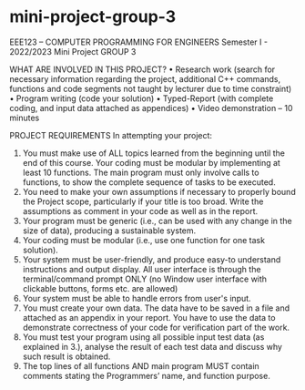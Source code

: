 # mini-project-group-3
EEE123 – COMPUTER PROGRAMMING FOR ENGINEERS 
Semester I - 2022/2023
Mini Project GROUP 3

 WHAT ARE INVOLVED IN THIS PROJECT?
 • Research work (search for necessary information regarding the project, additional C++ 
commands, functions and code segments not taught by lecturer due to time constraint)
• Program writing (code your solution)
• Typed-Report (with complete coding, and input data attached as appendices)
• Video demonstration – 10 minutes

PROJECT REQUIREMENTS
In attempting your project:
1. You must make use of ALL topics learned from the beginning until the end of this course.
Your coding must be modular by implementing at least 10 functions. The main program must 
only involve calls to functions, to show the complete sequence of tasks to be executed.
2. You need to make your own assumptions if necessary to properly bound the Project scope,
particularly if your title is too broad. Write the assumptions as comment in your code as well 
as in the report.
3. Your program must be generic (i.e., can be used with any change in the size of data), producing 
a sustainable system.
4. Your coding must be modular (i.e., use one function for one task solution).
5. Your system must be user-friendly, and produce easy-to understand instructions and output 
display. All user interface is through the terminal/command prompt ONLY (no Window user 
interface with clickable buttons, forms etc. are allowed)
6. Your system must be able to handle errors from user's input.
7. You must create your own data. The data have to be saved in a file and attached as an
appendix in your report. You have to use the data to demonstrate correctness of your code
for verification part of the work.
8. You must test your program using all possible input test data (as explained in 3.), analyse the
result of each test data and discuss why such result is obtained.
9. The top lines of all functions AND main program MUST contain comments stating the
Programmers’ name, and function purpose.
